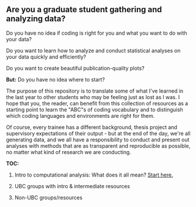 ## Are you a graduate student gathering and analyzing data?

Do you have no idea if coding is right for you and what you want to do with your data?

Do you want to learn how to analyze and conduct statistical analyses on your data quickly and efficiently? 

Do you want to create beautiful publication-quality plots?

**But:** Do you have no idea where to start?

The purpose of this repository is to translate some of what I've learned in the last year to other students who may be feeling just as lost as I was. I hope that you, the reader, can benefit from this collection of resources as a starting point to learn the "ABC"s of coding vocabulary and to distinguish which coding languages and environments are right for them.

Of course, every trainee has a different background, thesis project and supervisory expectations of their output - but at the end of the day, we're all generating data, and we all have a responsibility to conduct and present out analyses with methods that are as transparent and reproducible as possible, no matter what kind of research we are conducting.

**TOC:** 

1. Intro to computational analysis: What does it all mean? [Start here.](https://github.com/ettheberge/Coding_Intro/blob/main/Intro-to-Computational-Analysis.md)

2. UBC groups with intro & intermediate resources 

<links>

3. Non-UBC groups/resources 
  
<links>
